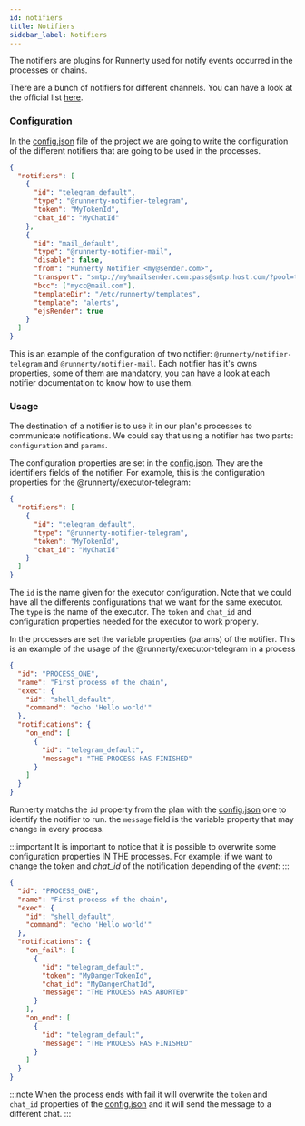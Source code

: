 ```yaml
---
id: notifiers
title: Notifiers
sidebar_label: Notifiers
---
```


The notifiers are plugins for Runnerty used for notify events occurred in the processes or chains.

There are a bunch of notifiers for different channels. You can have a look at the official list [here](plugins.md#Notifiers).

### Configuration

In the [config.json](config.md) file of the project we are going to write the configuration of the different notifiers that are going to be used in the processes.

```json
{
  "notifiers": [
    {
      "id": "telegram_default",
      "type": "@runnerty-notifier-telegram",
      "token": "MyTokenId",
      "chat_id": "MyChatId"
    },
    {
      "id": "mail_default",
      "type": "@runnerty-notifier-mail",
      "disable": false,
      "from": "Runnerty Notifier <my@sender.com>",
      "transport": "smtp://my%mailsender.com:pass@smtp.host.com/?pool=true",
      "bcc": ["mycc@mail.com"],
      "templateDir": "/etc/runnerty/templates",
      "template": "alerts",
      "ejsRender": true
    }
  ]
}
```

This is an example of the configuration of two notifier: `@runnerty/notifier-telegram` and `@runnerty/notifier-mail`. Each notifier has it's owns properties, some of them are mandatory, you can have a look at each notifier documentation to know how to use them.

### Usage

The destination of a notifier is to use it in our plan's processes to communicate notifications. We could say that using a notifier has two parts: `configuration` and `params`.

The configuration properties are set in the [config.json](config.md). They are the identifiers fields of the notifier. For example, this is the configuration properties for the @runnerty/executor-telegram:

```json
{
  "notifiers": [
    {
      "id": "telegram_default",
      "type": "@runnerty-notifier-telegram",
      "token": "MyTokenId",
      "chat_id": "MyChatId"
    }
  ]
}
```

The `id` is the name given for the executor configuration. Note that we could have all the differents configurations that we want for the same executor. The `type` is the name of the executor. The `token` and `chat_id` and configuration properties needed for the executor to work properly.

In the processes are set the variable properties (params) of the notifier. This is an example of the usage of the @runnerty/executor-telegram in a process

```json
{
  "id": "PROCESS_ONE",
  "name": "First process of the chain",
  "exec": {
    "id": "shell_default",
    "command": "echo 'Hello world'"
  },
  "notifications": {
    "on_end": [
      {
        "id": "telegram_default",
        "message": "THE PROCESS HAS FINISHED"
      }
    ]
  }
}
```

Runnerty matchs the `id` property from the plan with the [config.json](config.md) one to identify the notifier to run. the `message` field is the variable property that may change in every process.

:::important
It is important to notice that it is possible to overwrite some configuration properties IN THE processes. For example: if we want to change the token and *chat_id* of the notification depending of the *event*:
:::

```json
{
  "id": "PROCESS_ONE",
  "name": "First process of the chain",
  "exec": {
    "id": "shell_default",
    "command": "echo 'Hello world'"
  },
  "notifications": {
    "on_fail": [
      {
        "id": "telegram_default",
        "token": "MyDangerTokenId",
        "chat_id": "MyDangerChatId",
        "message": "THE PROCESS HAS ABORTED"
      }
    ],
    "on_end": [
      {
        "id": "telegram_default",
        "message": "THE PROCESS HAS FINISHED"
      }
    ]
  }
}
```

:::note
When the process ends with fail it will overwrite the `token` and `chat_id` properties of the [config.json](config.md) and it will send the message to a different chat.
:::
